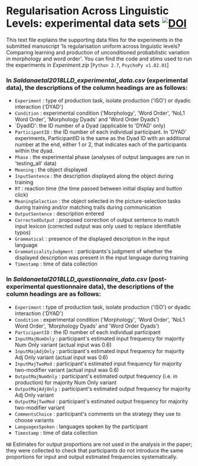 # Regularisation Across Linguistic Levels: experimental data sets [![DOI](https://zenodo.org/badge/DOI/10.5281/zenodo.1296779.svg)](https://doi.org/10.5281/zenodo.1296779)


This text file explains the supporting data files for the experiments in the submitted manuscript ’Is regularisation uniform across linguistic levels? Comparing learning and production of unconditioned probabilistic variation in morphology and word order'. You can find the code and stims used to run the experiments in _Experiment.zip_ [`Python 2.7`, `PsychoPy v1.82.01`]

### In _Saldanaetal2018LLD_experimental_data.csv_ (experimental data), the descriptions of the column headings are as follows:<br />

- `Experiment` : type of production task, isolate production ('ISO') or dyadic interaction ('DYAD')<br />
- `Condition` : experimental condition ('Morphology', 'Word Order', 'NoL1 Word Order', 'Morphology Dyads' and 'Word Order Dyads')<br />
- `DyadID': the ID number of a Dyad (applicable to 'DYAD' only)<br />
- `ParticipantID` : the ID number of each individual participant. In 'DYAD' experiments, ParticipantID is the same as the Dyad ID with an additional number at the end, either 1 or 2, that indicates each of the participants within the dyad.<br />
- `Phase` : the experimental phase (analyses of output languages are run in 'testing_all' data)<br />
- `Meaning` : the object displayed<br />
- `InputSentence` : the description displayed along the object during training<br />
- `RT` : reaction time (the time passed between initial display and button click)<br />
- `MeaningSelection` : the object selected in the picture-selection tasks during training and/or matching trails during communication<br />
- `OutputSentence` : description entered<br />
- `CorrectedOutput` : proposed correction of output sentence to match input lexicon (corrected output was only used to replace identifiable typos)<br />
- `Grammatical` : presence of the displayed description in the input language<br />
- `GrammaticalityJudgment` : participants's judgment of whether the displayed description was present in the input language during training<br />
- `Timestamp` : time of data collection<br />
 

### In _Saldanaetal2018LLD_questionnaire_data.csv_ (post-experimental questionnaire data), the descriptions of the column headings are as follows:<br />

- `Experiment` : type of production task, isolate production ('ISO') or dyadic interaction ('DYAD')<br />
- `Condition` : experimental condition ('Morphology', 'Word Order', 'NoL1 Word Order', 'Morphology Dyads' and 'Word Order Dyads')<br />
- `ParticipantID` : the ID number of each individual participant<br />
- `InputMajNumOnly` :  participant's estimated input frequency for majority Num Only variant (actual input was 0.6)<br />
- `InputMajAdjOnly` : participant's estimated input frequency for majority Adj Only variant (actual input was 0.6)<br />
- `InputMajTwoMod` : participant's estimated input frequency for majority two-modifier variant (actual input was 0.6)<br />
- `OutputMajNumOnly` : participant's estimated output frequency (i.e. in production) for majority Num Only variant <br />
- `OutputMajAdjOnly` : participant's estimated output frequency for majority Adj Only variant <br />
- `OutputMajTwoMod` : participant's estimated output frequency for majority two-modifier variant <br />
- `CommentsChoice` : participant's comments on the strategy they use to choose variants<br />
- `LanguagesSpoken` : languages spoken by the participant<br />
- `Timestamp` : time of data collection<br />


`NB` Estimates for output proportions are not used in the analysis in the paper; they were collected to check that participants do not introduce the same proportions for input and output estimated frequencies systematically. 
